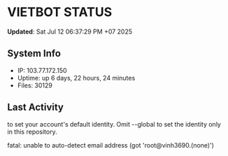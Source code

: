 # VIETBOT STATUS
**Updated**: Sat Jul 12 06:37:29 PM +07 2025

## System Info
- IP: 103.77.172.150
- Uptime: up 6 days, 22 hours, 24 minutes
- Files: 30129

## Last Activity

to set your account's default identity.
Omit --global to set the identity only in this repository.

fatal: unable to auto-detect email address (got 'root@vinh3690.(none)')
